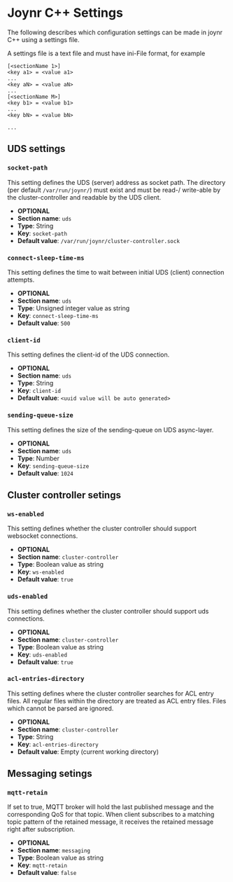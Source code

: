 # Joynr C++ Settings

The following describes which configuration settings can be made in joynr C++
using a settings file.

A settings file is a text file and must have ini-File format, for example

```
[<sectionName 1>]
<key a1> = <value a1>
...
<key aN> = <value aN>
...
[<sectionName M>]
<key b1> = <value b1>
...
<key bN> = <value bN>

...
```

## UDS settings

### `socket-path`

This setting defines the UDS (server) address as socket path.
The directory (per default `/var/run/joynr/`) must exist and must be read-/
write-able by the cluster-controller and readable by the UDS client. 

* **OPTIONAL**
* **Section name**: `uds`
* **Type**: String
* **Key**: `socket-path`
* **Default value**: `/var/run/joynr/cluster-controller.sock`

### `connect-sleep-time-ms`

This setting defines the time to wait between initial UDS (client)
connection attempts.

* **OPTIONAL**
* **Section name**: `uds`
* **Type**: Unsigned integer value as string
* **Key**: `connect-sleep-time-ms`
* **Default value**: `500`

### `client-id`

This setting defines the client-id of the UDS connection.

* **OPTIONAL**
* **Section name**: `uds`
* **Type**: String
* **Key**: `client-id`
* **Default value**: `<uuid value will be auto generated>`

### `sending-queue-size`

This setting defines the size of the sending-queue on UDS async-layer.

* **OPTIONAL**
* **Section name**: `uds`
* **Type**: Number
* **Key**: `sending-queue-size`
* **Default value**: `1024`

## Cluster controller setings

### `ws-enabled`

This setting defines whether the cluster controller should support
websocket connections.

* **OPTIONAL**
* **Section name**: `cluster-controller`
* **Type**: Boolean value as string
* **Key**: `ws-enabled`
* **Default value**: `true`

### `uds-enabled`

This setting defines whether the cluster controller should support
uds connections.

* **OPTIONAL**
* **Section name**: `cluster-controller`
* **Type**: Boolean value as string
* **Key**: `uds-enabled`
* **Default value**: `true`

### `acl-entries-directory`

This setting defines where the cluster controller searches for ACL entry files.
All regular files within the directory are treated as ACL entry files.
Files which cannot be parsed are ignored.

* **OPTIONAL**
* **Section name**: `cluster-controller`
* **Type**: String
* **Key**: `acl-entries-directory`
* **Default value**: Empty (current working directory)

## Messaging setings

### `mqtt-retain`

If set to true, MQTT broker will hold the last published message and the corresponding QoS for that
topic. When client subscribes to a matching topic pattern of the retained message, it receives the
retained message right after subscription.

* **OPTIONAL**
* **Section name**: `messaging`
* **Type**: Boolean value as string
* **Key**: `mqtt-retain`
* **Default value**: `false`
